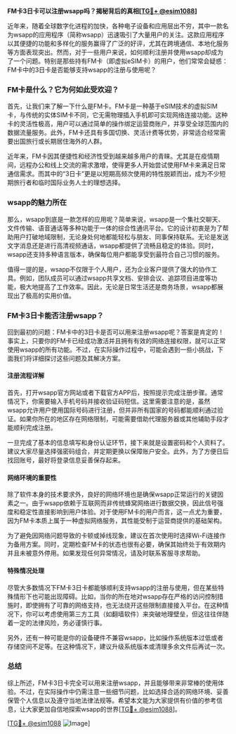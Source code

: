 **FM卡3日卡可以注册wsapp吗？揭秘背后的真相[[TG💪+ @esim1088](https://t.me/s/esim1088)]**

近年来，随着全球数字化进程的加快，各种电子设备和应用层出不穷，其中一款名为wsapp的应用程序（简称wsapp）迅速吸引了大量用户的关注。这款应用程序以其便捷的功能和多样化的服务赢得了广泛的好评，尤其在跨境通信、本地化服务等方面表现突出。然而，对于一些用户来说，如何顺利注册并使用wsapp却成为了一个问题。特别是那些持有FM卡（即虚拟eSIM卡）的用户，他们常常会疑惑：FM卡中的3日卡是否能够支持wsapp的注册与使用呢？

### FM卡是什么？它为何如此受欢迎？

首先，让我们来了解一下什么是FM卡。FM卡是一种基于eSIM技术的虚拟SIM卡，与传统的实体SIM卡不同，它无需物理插入手机即可实现网络连接功能。这种卡的灵活性极高，用户可以通过简单的操作绑定运营商账户，并享受全球范围内的数据流量服务。此外，FM卡还具有多国切换、灵活计费等优势，非常适合经常需要出国旅行或长期居住海外的人群。

近年来，FM卡因其便捷性和经济性受到越来越多用户的青睐。尤其是在疫情期间，远程办公和线上交流的需求激增，使得更多人开始尝试使用FM卡来满足日常通信需求。而其中的“3日卡”更是以短期高频次使用的特性脱颖而出，成为不少短期旅行者和临时国际业务人士的理想选择。

### wsapp的魅力所在

那么，wsapp到底是一款怎样的应用呢？简单来说，wsapp是一个集社交聊天、文件传输、语音通话等多种功能于一体的综合性通讯平台。它的设计初衷是为了帮助用户打破地域限制，无论身处何地都能轻松与朋友、同事保持联系。无论是发送文字消息还是进行高清视频通话，wsapp都提供了流畅且稳定的体验。同时，wsapp还支持多种语言版本，确保每位用户都能享受到最符合自己习惯的服务。

值得一提的是，wsapp不仅限于个人用户，还为企业客户提供了强大的协作工具。例如，团队成员可以通过wsapp共享文档、安排会议、追踪项目进度等功能，极大地提高了工作效率。因此，无论是日常生活还是商务场景，wsapp都展现出了极高的实用价值。

### FM卡3日卡能否注册wsapp？

回到最初的问题：FM卡中的3日卡是否可以用来注册wsapp呢？答案是肯定的！事实上，只要你的FM卡已经成功激活并且拥有有效的网络连接权限，就可以正常使用wsapp的所有功能。不过，在实际操作过程中，可能会遇到一些小挑战，下面我们将详细探讨这些问题及其解决方案。

#### 注册流程详解

首先，打开wsapp官方网站或者下载官方APP后，按照提示完成注册步骤。通常情况下，你需要输入手机号码并接收验证码短信。这里需要注意的是，虽然wsapp允许用户使用国际号码进行注册，但并非所有国家的号码都能顺利通过验证。如果你所在的地区存在网络限制，可能需要借助代理服务器或其他辅助手段才能顺利完成注册。

一旦完成了基本的信息填写和身份认证环节，接下来就是设置密码和个人资料了。建议大家尽量选择强密码组合，并定期更换以保障账户安全。此外，为了方便日后找回账号，最好将登录信息妥善保存起来。

#### 网络环境的重要性

除了软件本身的技术要求外，良好的网络环境也是确保wsapp正常运行的关键因素之一。由于wsapp依赖于互联网而非传统蜂窝网络进行数据交换，因此信号强度和稳定性直接影响到用户体验。对于使用FM卡的用户而言，这一点尤为重要，因为FM卡本质上属于一种虚拟网络服务，其性能受制于运营商提供的基础架构。

为了避免因网络问题导致的卡顿或掉线现象，建议在首次使用时选择Wi-Fi连接作为备用方案。同时，定期检查FM卡的状态也很有必要，确保其始终处于有效期内并且未被意外停用。如果发现任何异常情况，请及时联系客服寻求帮助。

#### 特殊情况处理

尽管大多数情况下FM卡3日卡都能够顺利支持wsapp的注册与使用，但在某些特殊情形下也可能出现障碍。比如，当你的所在地对wsapp存在严格的访问控制措施时，即使拥有了可靠的网络支持，也无法绕开这些限制直接接入平台。在这种情况下，你可以考虑使用第三方工具（如翻墙软件）来突破地理壁垒，但这往往伴随着一定的法律风险，务必谨慎行事。

另外，还有一种可能是你的设备硬件不兼容wsapp，比如操作系统版本过低或者存储空间不足等。在这种情况下，建议升级系统版本或清理多余文件后再试一次。

### 总结

综上所述，FM卡3日卡完全可以用来注册wsapp，并且能够带来非常棒的使用体验。不过，在实际操作中仍需注意一些细节问题，比如选择合适的网络环境、妥善保管个人信息以及遵守当地法律法规等。希望本文能为大家提供有价值的参考信息，让大家更加自信地探索wsapp的世界[[TG💪+ @esim1088](https://t.me/s/esim1088)]。

[[TG💪+ @esim1088](https://t.me/s/esim1088) ![Image](https://i.postimg.cc/4NQfJmqS/Snipaste-2025-05-13-00-14-12.png)]